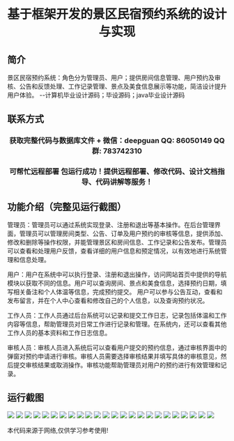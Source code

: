 <p><h1 align="center">基于框架开发的景区民宿预约系统的设计与实现</h1></p>

## 简介
景区民宿预约系统：角色分为管理员、用户；提供房间信息管理、用户预约及审核、公告和反馈处理、工作记录管理、景点及美食信息展示等功能，简洁设计提升用户体验。    --计算机毕业设计源码；毕设源码；java毕业设计源码


## 联系方式
<p><h3 align="center">获取完整代码与数据库文件 + 微信：deepguan QQ: 86050149 QQ群: 783742310</h3></p>
<p><h3 align="center">可帮忙远程部署 包运行成功！提供远程部署、修改代码、设计文档指导、代码讲解等服务！</h3></p>

## 功能介绍（完整见运行截图）
管理员：管理员可以通过系统实现登录、注册和退出等基本操作。在后台管理界面，管理员可以管理房间类型、公告、订单及用户预约的审核等信息，提供添加、修改和删除等操作权限，并能管理景区和房间信息、工作记录和公告发布。管理员可以查看和处理用户反馈，查看详细的用户信息和预定情况，以有效地进行系统管理和信息处理。

用户：用户在系统中可以执行登录、注册和退出操作，访问网站首页中提供的导航模块以获取不同的信息。用户可以查询房间、景点和美食信息，选择预约日期，填写相关备注和个人体温等信息，完成预约提交。 用户可以参与公告互动，查看和发布留言，并在个人中心查看和修改自己的个人信息，以及查询预约状况。

工作人员：工作人员通过后台系统可以记录和提交工作日志，记录包括体温和工作内容等信息，帮助管理员对日常工作进行记录和管理。在系统内，还可以查看其他工作人员的基本资料和工作日志信息。

审核人员：审核人员进入系统后可以查看用户提交的预约信息，通过审核界面中的弹窗对预约申请进行审核。审核人员需要选择审核结果并填写具体的审核意见，然后提交审核结果或取消操作。审核功能帮助管理员对用户的预约进行有效管理和记录。


## 运行截图
![](https://bs-1329754181.cos.ap-shanghai.myqcloud.com/spring/ScenicSpotHomestayReservationSystemDesignAndImplementation/img/001.jpg)
![](https://bs-1329754181.cos.ap-shanghai.myqcloud.com/spring/ScenicSpotHomestayReservationSystemDesignAndImplementation/img/002.jpg)
![](https://bs-1329754181.cos.ap-shanghai.myqcloud.com/spring/ScenicSpotHomestayReservationSystemDesignAndImplementation/img/003.jpg)
![](https://bs-1329754181.cos.ap-shanghai.myqcloud.com/spring/ScenicSpotHomestayReservationSystemDesignAndImplementation/img/004.jpg)
![](https://bs-1329754181.cos.ap-shanghai.myqcloud.com/spring/ScenicSpotHomestayReservationSystemDesignAndImplementation/img/005.jpg)
![](https://bs-1329754181.cos.ap-shanghai.myqcloud.com/spring/ScenicSpotHomestayReservationSystemDesignAndImplementation/img/006.jpg)
![](https://bs-1329754181.cos.ap-shanghai.myqcloud.com/spring/ScenicSpotHomestayReservationSystemDesignAndImplementation/img/007.jpg)
![](https://bs-1329754181.cos.ap-shanghai.myqcloud.com/spring/ScenicSpotHomestayReservationSystemDesignAndImplementation/img/008.jpg)
![](https://bs-1329754181.cos.ap-shanghai.myqcloud.com/spring/ScenicSpotHomestayReservationSystemDesignAndImplementation/img/009.jpg)
![](https://bs-1329754181.cos.ap-shanghai.myqcloud.com/spring/ScenicSpotHomestayReservationSystemDesignAndImplementation/img/010.jpg)
![](https://bs-1329754181.cos.ap-shanghai.myqcloud.com/spring/ScenicSpotHomestayReservationSystemDesignAndImplementation/img/011.jpg)
![](https://bs-1329754181.cos.ap-shanghai.myqcloud.com/spring/ScenicSpotHomestayReservationSystemDesignAndImplementation/img/012.jpg)
![](https://bs-1329754181.cos.ap-shanghai.myqcloud.com/spring/ScenicSpotHomestayReservationSystemDesignAndImplementation/img/013.jpg)
![](https://bs-1329754181.cos.ap-shanghai.myqcloud.com/spring/ScenicSpotHomestayReservationSystemDesignAndImplementation/img/014.jpg)
![](https://bs-1329754181.cos.ap-shanghai.myqcloud.com/spring/ScenicSpotHomestayReservationSystemDesignAndImplementation/img/015.jpg)
![](https://bs-1329754181.cos.ap-shanghai.myqcloud.com/spring/ScenicSpotHomestayReservationSystemDesignAndImplementation/img/016.jpg)
![](https://bs-1329754181.cos.ap-shanghai.myqcloud.com/spring/ScenicSpotHomestayReservationSystemDesignAndImplementation/img/017.jpg)
![](https://bs-1329754181.cos.ap-shanghai.myqcloud.com/spring/ScenicSpotHomestayReservationSystemDesignAndImplementation/img/018.jpg)
![](https://bs-1329754181.cos.ap-shanghai.myqcloud.com/spring/ScenicSpotHomestayReservationSystemDesignAndImplementation/img/019.jpg)
![](https://bs-1329754181.cos.ap-shanghai.myqcloud.com/spring/ScenicSpotHomestayReservationSystemDesignAndImplementation/img/020.jpg)
![](https://bs-1329754181.cos.ap-shanghai.myqcloud.com/spring/ScenicSpotHomestayReservationSystemDesignAndImplementation/img/021.jpg)
![](https://bs-1329754181.cos.ap-shanghai.myqcloud.com/spring/ScenicSpotHomestayReservationSystemDesignAndImplementation/img/022.jpg)
![](https://bs-1329754181.cos.ap-shanghai.myqcloud.com/spring/ScenicSpotHomestayReservationSystemDesignAndImplementation/img/023.jpg)
![](https://bs-1329754181.cos.ap-shanghai.myqcloud.com/spring/ScenicSpotHomestayReservationSystemDesignAndImplementation/img/024.jpg)

<p>本代码来源于网络,仅供学习参考使用!</p>
